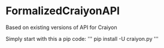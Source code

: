 # FormalizedCraiyonAPI
Based on existing versions of API for Craiyon

Simply start with this a pip code: 
'''
  pip install -U craiyon.py
'''
